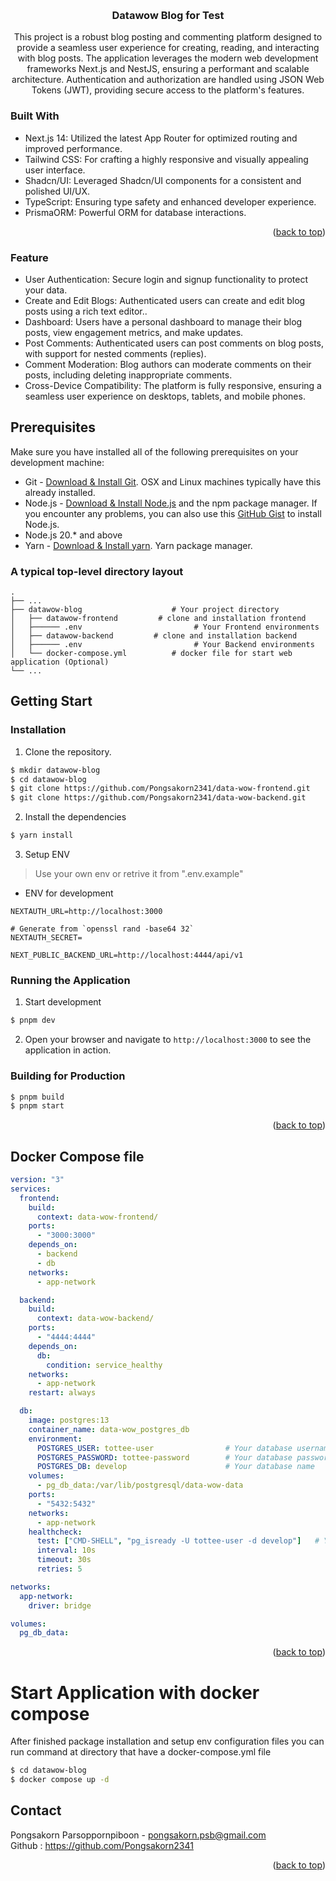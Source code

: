 <a name="readme-top"></a>


<br />
<div align="center">
  <h3 align="center">Datawow Blog for Test</h3>

  <p align="center">
   This project is a robust blog posting and commenting platform designed to provide a seamless user experience for creating, reading, and interacting with blog posts. The application leverages the modern web development frameworks Next.js and NestJS, ensuring a performant and scalable architecture. Authentication and authorization are handled using JSON Web Tokens (JWT), providing secure access to the platform's features.
    <br />
  </p>
</div>



### Built With

* Next.js 14: Utilized the latest App Router for optimized routing and improved performance.
* Tailwind CSS: For crafting a highly responsive and visually appealing user interface.
* Shadcn/UI: Leveraged Shadcn/UI components for a consistent and polished UI/UX.
* TypeScript: Ensuring type safety and enhanced developer experience.
* PrismaORM: Powerful ORM for database interactions.


<p align="right">(<a href="#readme-top">back to top</a>)</p>


### Feature
* User Authentication: Secure login and signup functionality to protect your data.
* Create and Edit Blogs: Authenticated users can create and edit blog posts using a rich text editor..
* Dashboard: Users have a personal dashboard to manage their blog posts, view engagement metrics, and make updates.
* Post Comments: Authenticated users can post comments on blog posts, with support for nested comments (replies).
* Comment Moderation: Blog authors can moderate comments on their posts, including deleting inappropriate comments.
* Cross-Device Compatibility: The platform is fully responsive, ensuring a seamless user experience on desktops, tablets, and mobile phones.


## Prerequisites
Make sure you have installed all of the following prerequisites on your development machine:
* Git - [Download & Install Git](https://git-scm.com/downloads). OSX and Linux machines typically have this already installed.
* Node.js - [Download & Install Node.js](https://nodejs.org/en/download/) and the npm package manager. If you encounter any problems, you can also use this [GitHub Gist](https://gist.github.com/isaacs/579814) to install Node.js.
* Node.js 20.* and above
* Yarn - [Download & Install yarn](https://classic.yarnpkg.com/lang/en/docs/install/#mac-stable). Yarn package manager.

### A typical top-level directory layout

    .
    ├── ...
    ├── datawow-blog                    # Your project directory
    │   ├── datawow-frontend         # clone and installation frontend
    │   ├────── .env                         # Your Frontend environments
    │   ├── datawow-backend         # clone and installation backend
    │   ├────── .env                         # Your Backend environments
    │   └── docker-compose.yml          # docker file for start web application (Optional)
    └── ...

## Getting Start

### Installation

1. Clone the repository.
```bash
$ mkdir datawow-blog
$ cd datawow-blog
$ git clone https://github.com/Pongsakorn2341/data-wow-frontend.git
$ git clone https://github.com/Pongsakorn2341/data-wow-backend.git
```

2. Install the dependencies
```bash
$ yarn install
```

3. Setup ENV

> Use your own env or retrive it from ".env.example"

* ENV for development
```
NEXTAUTH_URL=http://localhost:3000

# Generate from `openssl rand -base64 32`
NEXTAUTH_SECRET=

NEXT_PUBLIC_BACKEND_URL=http://localhost:4444/api/v1
```


### Running the Application

1. Start development
```bash
$ pnpm dev
```

2. Open your browser and navigate to `http://localhost:3000` to see the application in action.

### Building for Production

```bash
$ pnpm build
$ pnpm start
```

<p align="right">(<a href="#readme-top">back to top</a>)</p>



## Docker Compose file

```yml
version: "3"
services:
  frontend:
    build:
      context: data-wow-frontend/
    ports:
      - "3000:3000"
    depends_on:
      - backend
      - db
    networks:
      - app-network

  backend:
    build:
      context: data-wow-backend/
    ports:
      - "4444:4444"
    depends_on:
      db:
        condition: service_healthy
    networks:
      - app-network
    restart: always

  db:
    image: postgres:13
    container_name: data-wow_postgres_db
    environment:
      POSTGRES_USER: tottee-user                # Your database username
      POSTGRES_PASSWORD: tottee-password        # Your database password
      POSTGRES_DB: develop                      # Your database name
    volumes:
      - pg_db_data:/var/lib/postgresql/data-wow-data
    ports:
      - "5432:5432"
    networks:
      - app-network
    healthcheck:
      test: ["CMD-SHELL", "pg_isready -U tottee-user -d develop"]   # Your database username and database name
      interval: 10s
      timeout: 30s
      retries: 5

networks:
  app-network:
    driver: bridge

volumes:
  pg_db_data:


```


<p align="right">(<a href="#readme-top">back to top</a>)</p>



# Start Application with docker compose

After finished package installation and setup env configuration files you can run command at directory that have a docker-compose.yml file

```bash
$ cd datawow-blog
$ docker compose up -d
```


## Contact

Pongsakorn Parsoppornpiboon - pongsakorn.psb@gmail.com
<br />
Github : https://github.com/Pongsakorn2341

<p align="right">(<a href="#readme-top">back to top</a>)</p>
